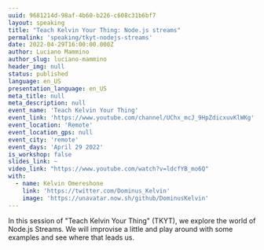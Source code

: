 ```yaml
---
uuid: 9681214d-98af-4b60-b226-c608c31b6bf7
layout: speaking
title: "Teach Kelvin Your Thing: Node.js streams"
permalink: 'speaking/tkyt-nodejs-streams'
date: 2022-04-29T16:00:00.000Z
author: Luciano Mammino
author_slug: luciano-mammino
header_img: null
status: published
language: en_US
presentation_language: en_US
meta_title: null
meta_description: null
event_name: 'Teach Kelvin Your Thing'
event_link: 'https://www.youtube.com/channel/UChx_mcJ_9HpZdicxuvKlWKg'
event_location: 'Remote'
event_location_gps: null
event_city: 'remote'
event_days: 'April 29 2022'
is_workshop: false
slides_link: ~
video_link: "https://www.youtube.com/watch?v=ldcfYB_mo6Q"
with:
  - name: Kelvin Omereshone
    link: 'https://twitter.com/Dominus_Kelvin'
    image: 'https://unavatar.now.sh/github/DominusKelvin'
---
```


In this session of "Teach Kelvin Your Thing" (TKYT), we explore the world of Node.js Streams. We will improvise a little and play around with some examples and see where that leads us.